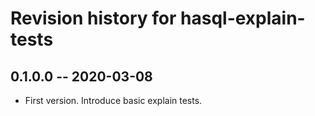 # Revision history for hasql-explain-tests

## 0.1.0.0 -- 2020-03-08

* First version. Introduce basic explain tests.
